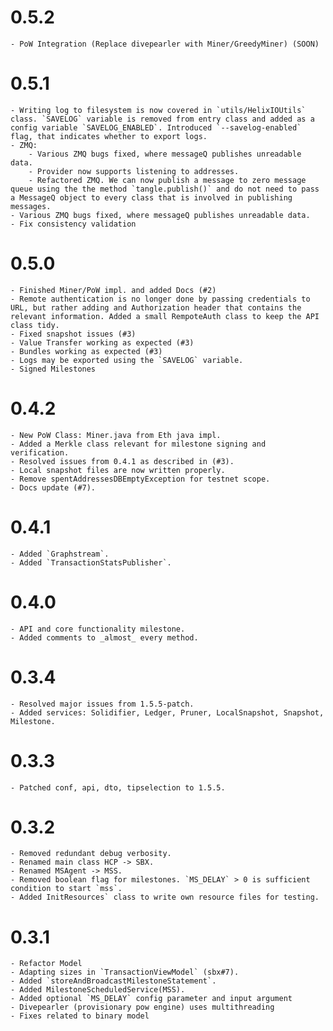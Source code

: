 # 0.5.2
    - PoW Integration (Replace divepearler with Miner/GreedyMiner) (SOON)  
# 0.5.1
    - Writing log to filesystem is now covered in `utils/HelixIOUtils` class. `SAVELOG` variable is removed from entry class and added as a config variable `SAVELOG_ENABLED`. Introduced `--savelog-enabled` flag, that indicates whether to export logs.
    - ZMQ:
        - Various ZMQ bugs fixed, where messageQ publishes unreadable data.
        - Provider now supports listening to addresses.
        - Refactored ZMQ. We can now publish a message to zero message queue using the the method `tangle.publish()` and do not need to pass a MessageQ object to every class that is involved in publishing messages.
    - Various ZMQ bugs fixed, where messageQ publishes unreadable data.
    - Fix consistency validation

# 0.5.0
    - Finished Miner/PoW impl. and added Docs (#2)
    - Remote authentication is no longer done by passing credentials to URL, but rather adding and Authorization header that contains the relevant information. Added a small RempoteAuth class to keep the API class tidy.
    - Fixed snapshot issues (#3)
    - Value Transfer working as expected (#3)
    - Bundles working as expected (#3)
    - Logs may be exported using the `SAVELOG` variable.
    - Signed Milestones

# 0.4.2
    - New PoW Class: Miner.java from Eth java impl.
    - Added a Merkle class relevant for milestone signing and verification.
    - Resolved issues from 0.4.1 as described in (#3).
    - Local snapshot files are now written properly.
    - Remove spentAddressesDBEmptyException for testnet scope.
    - Docs update (#7).

# 0.4.1
    - Added `Graphstream`.
    - Added `TransactionStatsPublisher`.

# 0.4.0
    - API and core functionality milestone.
    - Added comments to _almost_ every method.

# 0.3.4
    - Resolved major issues from 1.5.5-patch.
    - Added services: Solidifier, Ledger, Pruner, LocalSnapshot, Snapshot, Milestone.

# 0.3.3
    - Patched conf, api, dto, tipselection to 1.5.5.

# 0.3.2
    - Removed redundant debug verbosity.
    - Renamed main class HCP -> SBX.
    - Renamed MSAgent -> MSS.
    - Removed boolean flag for milestones. `MS_DELAY` > 0 is sufficient condition to start `mss`.
    - Added InitResources` class to write own resource files for testing.

# 0.3.1
    - Refactor Model
    - Adapting sizes in `TransactionViewModel` (sbx#7).
    - Added `storeAndBroadcastMilestoneStatement`.
    - Added MilestoneScheduledService(MSS).
    - Added optional `MS_DELAY` config parameter and input argument
    - Divepearler (provisionary pow engine) uses multithreading
    - Fixes related to binary model
